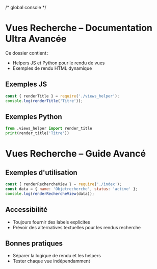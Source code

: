 /* global console */
# Vues Recherche – Documentation Ultra Avancée

Ce dossier contient :
- Helpers JS et Python pour le rendu de vues
- Exemples de rendu HTML dynamique

## Exemples JS
```js
const { renderTitle } = require('./views_helper');
console.log(renderTitle('Titre'));
```

## Exemples Python
```python
from .views_helper import render_title
print(render_title('Titre'))
```

# Vues Recherche – Guide Avancé

## Exemples d'utilisation

```js
const { renderRechercheView } = require('./index');
const data = { name: 'Objetrecherche', status: 'active' };
console.log(renderRechercheView(data));
```

## Accessibilité
- Toujours fournir des labels explicites
- Prévoir des alternatives textuelles pour les rendus recherche

## Bonnes pratiques
- Séparer la logique de rendu et les helpers
- Tester chaque vue indépendamment
